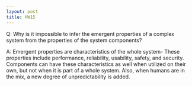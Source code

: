 ```yaml
---
layout: post
title: HW15
---
```


Q: Why is it impossible to infer the emergent properties of a complex system from the properties of the system components?

A: Emergent properties are characteristics of the whole system- These properties include performance, reliability, usability, safety, and security. 
Components can have these characteristics as well when utilized on their own, but not when it is part of a whole system.
Also, when humans are in the mix, a new degree of unpredictability is added.
